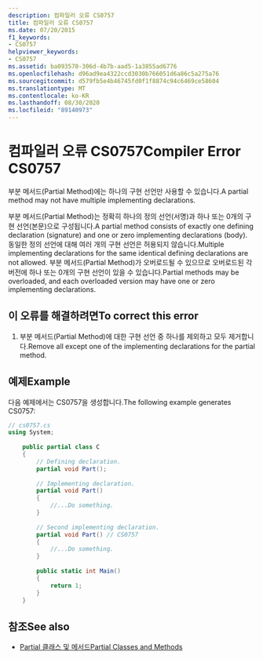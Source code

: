 ```yaml
---
description: 컴파일러 오류 CS0757
title: 컴파일러 오류 CS0757
ms.date: 07/20/2015
f1_keywords:
- CS0757
helpviewer_keywords:
- CS0757
ms.assetid: ba093570-306d-4b7b-aad5-1a3855ad6776
ms.openlocfilehash: d96ad9ea4322ccd3030b766051d6a86c5a275a76
ms.sourcegitcommit: d579fb5e4b46745fd0f1f8874c94c6469ce58604
ms.translationtype: MT
ms.contentlocale: ko-KR
ms.lasthandoff: 08/30/2020
ms.locfileid: "89140973"
---
```

# <a name="compiler-error-cs0757"></a><span data-ttu-id="6a1ce-103">컴파일러 오류 CS0757</span><span class="sxs-lookup"><span data-stu-id="6a1ce-103">Compiler Error CS0757</span></span>
<span data-ttu-id="6a1ce-104">부분 메서드(Partial Method)에는 하나의 구현 선언만 사용할 수 있습니다.</span><span class="sxs-lookup"><span data-stu-id="6a1ce-104">A partial method may not have multiple implementing declarations.</span></span>  
  
 <span data-ttu-id="6a1ce-105">부분 메서드(Partial Method)는 정확히 하나의 정의 선언(서명)과 하나 또는 0개의 구현 선언(본문)으로 구성됩니다.</span><span class="sxs-lookup"><span data-stu-id="6a1ce-105">A partial method consists of exactly one defining declaration (signature) and one or zero implementing declarations (body).</span></span> <span data-ttu-id="6a1ce-106">동일한 정의 선언에 대해 여러 개의 구현 선언은 허용되지 않습니다.</span><span class="sxs-lookup"><span data-stu-id="6a1ce-106">Multiple implementing declarations for the same identical defining declarations are not allowed.</span></span> <span data-ttu-id="6a1ce-107">부분 메서드(Partial Method)가 오버로드될 수 있으므로 오버로드된 각 버전에 하나 또는 0개의 구현 선언이 있을 수 있습니다.</span><span class="sxs-lookup"><span data-stu-id="6a1ce-107">Partial methods may be overloaded, and each overloaded version may have one or zero implementing declarations.</span></span>  
  
## <a name="to-correct-this-error"></a><span data-ttu-id="6a1ce-108">이 오류를 해결하려면</span><span class="sxs-lookup"><span data-stu-id="6a1ce-108">To correct this error</span></span>  
  
1. <span data-ttu-id="6a1ce-109">부분 메서드(Partial Method)에 대한 구현 선언 중 하나를 제외하고 모두 제거합니다.</span><span class="sxs-lookup"><span data-stu-id="6a1ce-109">Remove all except one of the implementing declarations for the partial method.</span></span>  
  
## <a name="example"></a><span data-ttu-id="6a1ce-110">예제</span><span class="sxs-lookup"><span data-stu-id="6a1ce-110">Example</span></span>  
 <span data-ttu-id="6a1ce-111">다음 예제에서는 CS0757을 생성합니다.</span><span class="sxs-lookup"><span data-stu-id="6a1ce-111">The following example generates CS0757:</span></span>  
  
```csharp  
// cs0757.cs  
using System;  
  
    public partial class C  
    {  
        // Defining declaration.  
        partial void Part();  
  
        // Implementing declaration.  
        partial void Part()  
        {  
            //...Do something.  
        }  
  
        // Second implementing declaration.  
        partial void Part() // CS0757  
        {  
            //...Do something.  
        }  
  
        public static int Main()  
        {  
            return 1;  
        }  
    }  
```  
  
## <a name="see-also"></a><span data-ttu-id="6a1ce-112">참조</span><span class="sxs-lookup"><span data-stu-id="6a1ce-112">See also</span></span>

- [<span data-ttu-id="6a1ce-113">Partial 클래스 및 메서드</span><span class="sxs-lookup"><span data-stu-id="6a1ce-113">Partial Classes and Methods</span></span>](../programming-guide/classes-and-structs/partial-classes-and-methods.md)
